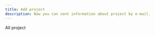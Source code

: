 ```yaml
---
title: Add project
description: Now you can sent information about project by e-mail.
---
```

All project
